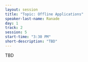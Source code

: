 ```yaml
---
layout: session
title: "Topic: Offline Applications"
speaker-last-name: Ranade
day: 1
track: 2
session: 5
start-time: "3:30 PM"
short-description: "TBD"
---
```


TBD